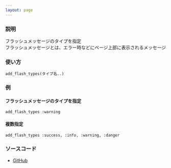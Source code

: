 ```yaml
---
layout: page
---
```


### 説明

フラッシュメッセージのタイプを指定  
フラッシュメッセージとは、エラー時などにページ上部に表示されるメッセージ

### 使い方

    add_flash_types(タイプ名..)

### 例

#### フラッシュメッセージのタイプを指定

    add_flash_types :warning

#### 複数指定

    add_flash_types :success, :info, :warning, :danger

### ソースコード

-   [GitHub](https://github.com/rails/rails/blob/984c3ef2775781d47efa9f541ce570daa2434a80/actionpack/lib/action_controller/metal/flash.rb#L32)
